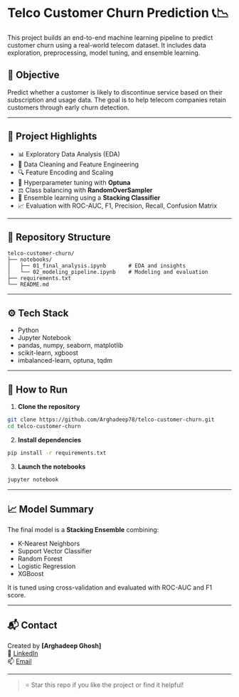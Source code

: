 
# Telco Customer Churn Prediction 📞📉

This project builds an end-to-end machine learning pipeline to predict customer churn using a real-world telecom dataset. It includes data exploration, preprocessing, model tuning, and ensemble learning.

## 📌 Objective

Predict whether a customer is likely to discontinue service based on their subscription and usage data. The goal is to help telecom companies retain customers through early churn detection.

---

## 🧠 Project Highlights

- 📊 Exploratory Data Analysis (EDA)
- 🧹 Data Cleaning and Feature Engineering
- 🔍 Feature Encoding and Scaling
- 🧪 Hyperparameter tuning with **Optuna**
- ⚖️ Class balancing with **RandomOverSampler**
- 🤖 Ensemble learning using a **Stacking Classifier**
- 📈 Evaluation with ROC-AUC, F1, Precision, Recall, Confusion Matrix

---

## 📁 Repository Structure

```
telco-customer-churn/
├── notebooks/
│   ├── 01_final_analysis.ipynb       # EDA and insights
│   └── 02_modeling_pipeline.ipynb    # Modeling and evaluation
├── requirements.txt
└── README.md
```

---

## ⚙️ Tech Stack

- Python
- Jupyter Notebook
- pandas, numpy, seaborn, matplotlib
- scikit-learn, xgboost
- imbalanced-learn, optuna, tqdm

---

## 🚀 How to Run

1. **Clone the repository**

```bash
git clone https://github.com/Arghadeep78/telco-customer-churn.git
cd telco-customer-churn
```

2. **Install dependencies**

```bash
pip install -r requirements.txt
```

3. **Launch the notebooks**

```bash
jupyter notebook
```

---

## 📈 Model Summary

The final model is a **Stacking Ensemble** combining:

- K-Nearest Neighbors
- Support Vector Classifier
- Random Forest
- Logistic Regression
- XGBoost

It is tuned using cross-validation and evaluated with ROC-AUC and F1 score.

---

## 📬 Contact

Created by **[Arghadeep Ghosh]**  
🔗 [LinkedIn](https://www.linkedin.com/in/arghadeep-ghosh-895b27287/)  
📫 [Email](arghadeepghosh17@gmail.com)

---

> ⭐ Star this repo if you like the project or find it helpful!
